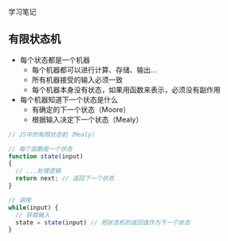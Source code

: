 学习笔记

## 有限状态机

+ 每个状态都是一个机器
  + 每个机器都可以进行计算、存储、输出...
  + 所有机器接受的输入必须一致
  + 每个机器本身没有状态，如果用函数来表示，必须没有副作用
+ 每个机器知道下一个状态是什么
  + 有确定的下一个状态（Moore）
  + 根据输入决定下一个状态（Mealy）



```js
// JS中的有限状态机（Mealy）

// 每个函数是一个状态
function state(input)
{
  // ...处理逻辑
  return next; // 返回下一个状态
}

// 调用
while(input) {
  // 获取输入
  state = state(input) // 把状态机的返回值作为下一个状态
}
```

